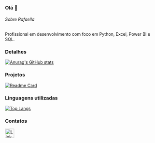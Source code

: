 ### Olá 👋

###### Sobre Rafaella
Profissional em desenvolvimento com foco em Python, Excel, Power BI e SQL.


### Detalhes

[![Anurag's GitHub stats](https://github-readme-stats.vercel.app/api?username=rafaellagaiao&show_icons=true&theme=dark)](https://github.com/anuraghazra/github-readme-stats)

### Projetos

[![Readme Card](https://github-readme-stats.vercel.app/api/pin/?username=rafaellagaiao&repo=pipeline-dados-telegram.github.io&theme=dark)](https://github.com/anuraghazra/github-readme-stats)


### Linguagens utilizadas

[![Top Langs](https://github-readme-stats.vercel.app/api/top-langs/?username=rafaellagaiao&layout=compact)](https://github.com/anuraghazra/github-readme-stats)

### Contatos

[<img src='https://img.shields.io/badge/LinkedIn-0077B5?style=for-the-badge&logo=linkedin&logoColor=white' alt='Linkedin' height='30'>](https://www.linkedin.com/in/rafaella-gaiao/)
